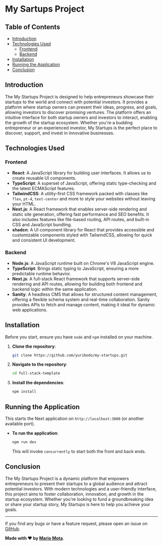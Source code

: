 # My Sartups Project



## Table of Contents

- [Introduction](#introduction)
- [Technologies Used](#technologies-used)
  - [Frontend](#frontend)
  - [Backend](#backend)
- [Installation](#installation)
- [Running the Application](#running-the-application)
- [Conclusion](#conclusion)

## Introduction

The My Startups Project is designed to help entrepreneurs showcase their startups to the world and connect with potential investors. It provides a platform where startup owners can present their ideas, progress, and goals, allowing investors to discover promising ventures. The platform offers an intuitive interface for both startup owners and investors to interact, enabling the growth of the startup ecosystem. Whether you're a budding entrepreneur or an experienced investor, My Startups is the perfect place to discover, support, and invest in innovative businesses.

## Technologies Used

### Frontend

- **React**: A JavaScript library for building user interfaces. It allows us to create reusable UI components.
- **TypeScript**: A superset of JavaScript, offering static type-checking and the latest ECMAScript features.
- **TailwindCSS**: A utility-first CSS framework packed with classes like `flex`, `pt-4`, `text-center` and more to style your websites without leaving your HTML.
- **Next.js**: A React framework that enables server-side rendering and static site generation, offering fast performance and SEO benefits. It also includes features like file-based routing, API routes, and built-in CSS and JavaScript bundling.
- **shadcn**: A UI component library for React that provides accessible and customizable components styled with TailwindCSS, allowing for quick and consistent UI development.

### Backend

- **Node.js**: A JavaScript runtime built on Chrome's V8 JavaScript engine.
- **TypeScript**: Brings static typing to JavaScript, ensuring a more predictable runtime behavior.
- **Next.js**: A full-stack React framework that supports server-side rendering and API routes, allowing for building both frontend and backend logic within the same application.
- **Sanity**: A headless CMS that allows for structured content management, offering a flexible schema system and real-time collaboration. Sanity provides APIs to fetch and manage content, making it ideal for dynamic web applications.

## Installation

Before you start, ensure you have `node` and `npm` installed on your machine. 

1. **Clone the repository**:
   
   ```bash
   git clone https://github.com/yuribodo/my-startups.git
   ```

2. **Navigate to the repository**:

   ```bash
   cd full-stack-template
   ```

3. **Install the dependencies**:
   
     ```bash
     npm install
     ```

## Running the Application

  This starts the Next application on `http://localhost:3000` (or another available port).

- **To run the application**:

  ```bash
  npm run dev
  ```

  This will invoke `concurrently` to start both the front and back ends.
  
## Conclusion

The My Startups Project is a dynamic platform that empowers entrepreneurs to present their startups to a global audience and attract potential investors. With modern technologies and a user-friendly interface, this project aims to foster collaboration, innovation, and growth in the startup ecosystem. Whether you're looking to fund a groundbreaking idea or share your startup story, My Startups is here to help you achieve your goals.

---

If you find any bugs or have a feature request, please open an issue on [GitHub](https://github.com/yuribodo/my-startups/issues).

**Made with ❤️ by [Mario Mota](https://github.com/yuribodo)**.
